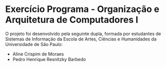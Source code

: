 # Exercício Programa - Organização e Arquitetura de Computadores I

O projeto foi desenvolvido pela seguinte dupla, formada por estudantes de Sistemas de Informação da Escola de Artes, Ciências e Humanidades da Universidade de São Paulo:

- Aline Crispim de Moraes
- Pedro Henrique Resnitzky Barbedo
